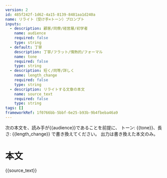 ```yaml
---
version: 2
id: 485f242f-1d62-4a15-8139-8481aa1d240a
name: リライト（受け手×トーン）プロンプト
inputs:
  - description: 顧客/同僚/経営層/初学者
    name: audience
    required: false
    type: string
  - default: 丁寧
    description: 丁寧/フラット/情熱的/フォーマル
    name: tone
    required: false
    type: string
  - description: 短く/同等/詳しく
    name: length_change
    required: false
    type: string
  - description: リライトする文章の本文
    name: source_text
    required: false
    type: string
tags: []
frameworkRef: 1f0766bb-5bbf-6e25-b93b-9b4fbeba46a9
---
```

次の本文を、読み手が{{audience}}であることを前提に、
トーン: {{tone}}、長さ: {{length_change}} で書き換えてください。
出力は書き換えた本文のみ。

# 本文
{{source_text}}
